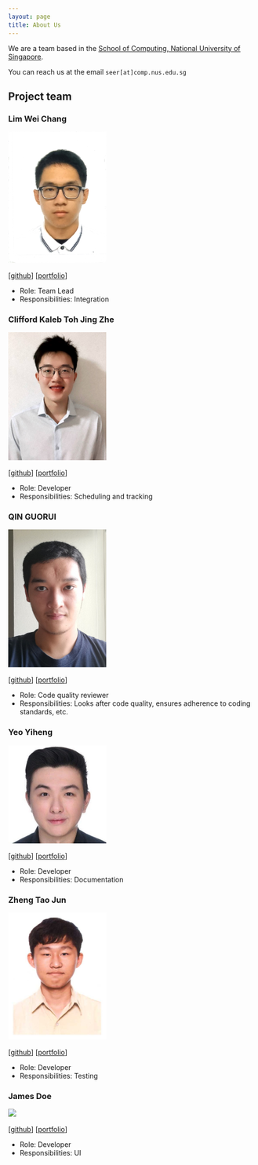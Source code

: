 ```yaml
---
layout: page
title: About Us
---
```


We are a team based in the [School of Computing, National University of Singapore](http://www.comp.nus.edu.sg).

You can reach us at the email `seer[at]comp.nus.edu.sg`

## Project team

### Lim Wei Chang

<img src="images/weichang18.png" width="200px">

[[github](http://github.com/weichang18)]
[[portfolio](team/johndoe.md)]

* Role: Team Lead
* Responsibilities: Integration

### Clifford Kaleb Toh Jing Zhe

<img src="images/droffilc13.png" width="200px">

[[github](http://github.com/droffilc13)]
[[portfolio](team/droffilc13.md)]

* Role: Developer
* Responsibilities: Scheduling and tracking

### QIN GUORUI

<img src="images/qinguorui2001.png" width="200px">

[[github](http://github.com/qinguorui2001)]
[[portfolio](team/qinguorui2001.md)]

* Role: Code quality reviewer
* Responsibilities: Looks after code quality, ensures adherence to coding standards, etc.


### Yeo Yiheng

<img src="images/yeo-yiheng.png" width="200px">

[[github](http://github.com/yeo-yiheng)] [[portfolio](team/johndoe.md)]

* Role: Developer
* Responsibilities: Documentation

### Zheng Tao Jun

<img src="images/taojun99.png" width="200px">

[[github](http://github.com/TaoJun99)]
[[portfolio](team/johndoe.md)]

* Role: Developer
* Responsibilities: Testing

### James Doe

<img src="images/johndoe.png" width="200px">

[[github](http://github.com/johndoe)]
[[portfolio](team/johndoe.md)]

* Role: Developer
* Responsibilities: UI
